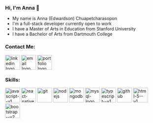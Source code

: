 ### Hi, I'm Anna 👋
- My name is Anna (Edwardson) Chuapetcharasopon
- I'm a full-stack developer currently open to work
- I have a Master of Arts in Education from Stanford University
- I have a Bachelor of Arts from Dartmouth College

### Contact Me:
<p align="left">
   <a href="https://www.linkedin.com/in/annachuapetcharasopon" target="blank"><img align="center" width="48" height="48" src="https://img.icons8.com/color/48/linkedin.png" title = "LinkedIn" alt="linkedin logo"/></a>
   <a href="mailto:annaedwardson@gmail.com" target="_blank"><img align="center" width="48" height="48" src="https://img.icons8.com/fluency/48/gmail-new.png" title = "Email" alt="email logo"/></a>
   <a href="https://annachuapetcharasopon.netlify.app/" target="blank"><img align="center" width="48" height="48" src="https://img.icons8.com/fluency/48/web.png" title = "Portfolio" alt="portfolio logo"/></a>
</p>

### Skills:
<p align="left">
   <img width="48" height="48" src="https://img.icons8.com/color/48/javascript--v1.png" alt="javascript--v1"/>
   <img width="48" height="48" src="https://img.icons8.com/color/48/react-native.png" alt="react-native"/>
   <img width="48" height="48" src="https://img.icons8.com/color/48/git.png" alt="git"/>
   <img width="48" height="48" src="https://img.icons8.com/color/48/nodejs.png" alt="nodejs"/>
   <img width="48" height="48" src="https://img.icons8.com/color/48/mongodb.png" alt="mongodb"/>
   <img width="48" height="48" src="https://img.icons8.com/color/48/mysql-logo.png" alt="mysql-logo"/>
   <img width="48" height="48" src="https://img.icons8.com/fluency/48/typescript--v1.png" alt="typescript--v1"/>
   <img width="48" height="48" src="https://img.icons8.com/material-outlined/48/github.png" alt="github"/>
   <img width="48" height="48" src="https://img.icons8.com/color/48/html-5--v1.png" alt="html-5--v1"/>
   <img width="48" height="48" src="https://img.icons8.com/color/48/bootstrap--v2.png" alt="bootstrap--v2"/>
</p>

<!--
**ahgeak/ahgeak** is a ✨ _special_ ✨ repository because its `README.md` (this file) appears on your GitHub profile.

Here are some ideas to get you started:

- 🔭 I’m currently working on ...
- 🌱 I’m currently learning ...
- 👯 I’m looking to collaborate on ...
- 🤔 I’m looking for help with ...
- 💬 Ask me about ...
- 📫 How to reach me: ...
- 😄 Pronouns: ...
- ⚡ Fun fact: ...
-->
